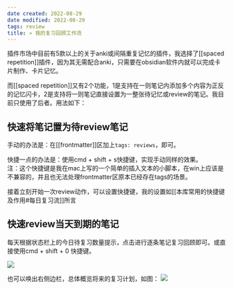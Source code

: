 ```yaml
---
date created: 2022-08-29
date modified: 2022-08-29
tags: review
title: » 我的复习回顾工作流
---
```


插件市场中目前有5款以上的关于anki或间隔重复记忆的插件，我选择了[[spaced repetition]]插件，因为其无需配合anki，只需要在obsidian软件内就可以完成卡片制作、卡片记忆。

而[[spaced repetition]]又有2个功能，1是支持在一则笔记内添加多个内容为正反的记忆闪卡，2是支持将一则笔记直接设置为一整张待记忆或review的笔记。我目前只使用了后者。用法如下：

## 快速将笔记置为待review笔记

手动的办法是：在[[frontmatter]]区加上`tags: reviews`，即可。

快捷一点的办法是：使用cmd + shift + s快捷键，实现手动同样的效果。  
	注：这个快捷键是我在mac上写的一个简单的插入文本的小脚本，在win上应该是不兼容的，并且也无法处理frontmatter区原本已经存在tags的场景。

接着立刻开始一次review动作，可以设置快捷键，我的设置如[[本库常用的快捷键及作用#每日复习流]]所言

## 快速review当天到期的笔记

每天根据状态栏上的今日待复习数量提示，点击进行逐条笔记复习回顾即可。或直接使用cmd + shift + 0 快捷键。

![](https://img.oldwinter.top/20220829210221.png)


也可以唤出右侧边栏，总体概览将来的复习计划，如图：
![](https://img.oldwinter.top/20220829210140.png)


